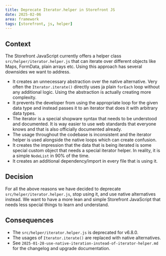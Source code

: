 ```yaml
---
title: Deprecate Iterator.helper in Storefront JS
date: 2025-02-06
area: framework
tags: [storefront, js, helper]
---
```


## Context

The Storefront JavaScript currently offers a helper class `src/helper/iterator.helper.js` that can iterate over different objects like Maps, FormData, plain arrays etc.
Using this approach has several downsides we want to address.

* It creates an unnecessary abstraction over the native alternative. Very often the `Iterator.iterate()` directly uses ja plain `forEach` loop without any additional logic. Using the abstraction is actually creating more complexity.
* It prevents the developer from using the appropriate loop for the given data type and instead passes it to an iterator that does it with arbitrary data types.
* The iterator is a special shopware syntax that needs to be understood and documented. It is way easier to use web standards that everyone knows and that is also officially documented already.
* The usage throughout the codebase is inconsistent and the iterator helper is used alongside the native loops which can create confusion.
* It creates the impression that the data that is being iterated is some special custom object that needs a special iterator helper. In reality, it is a simple `NodeList` in 90% of the time.
* It creates an additional dependency/import in every file that is using it.

## Decision

For all the above reasons we have decided to deprecate `src/helper/iterator.helper.js`, stop using it, and use native alternatives instead.
We want to have a more lean and simple Storefront JavaScript that needs less special things to learn and understand.

## Consequences

* The `src/helper/iterator.helper.js` is deprecated for v6.8.0.
* The usages of `Iterator.iterate()` are replaced with native alternatives.
* See `2025-01-28-use-native-iteration-instead-of-iterator-helper.md` for the changelog and upgrade documentation.
